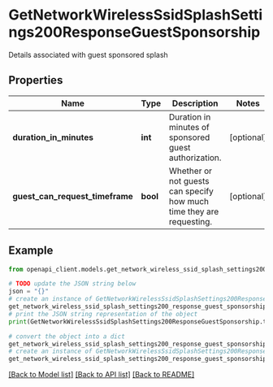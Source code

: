 # GetNetworkWirelessSsidSplashSettings200ResponseGuestSponsorship

Details associated with guest sponsored splash

## Properties

Name | Type | Description | Notes
------------ | ------------- | ------------- | -------------
**duration_in_minutes** | **int** | Duration in minutes of sponsored guest authorization. | [optional] 
**guest_can_request_timeframe** | **bool** | Whether or not guests can specify how much time they are requesting. | [optional] 

## Example

```python
from openapi_client.models.get_network_wireless_ssid_splash_settings200_response_guest_sponsorship import GetNetworkWirelessSsidSplashSettings200ResponseGuestSponsorship

# TODO update the JSON string below
json = "{}"
# create an instance of GetNetworkWirelessSsidSplashSettings200ResponseGuestSponsorship from a JSON string
get_network_wireless_ssid_splash_settings200_response_guest_sponsorship_instance = GetNetworkWirelessSsidSplashSettings200ResponseGuestSponsorship.from_json(json)
# print the JSON string representation of the object
print(GetNetworkWirelessSsidSplashSettings200ResponseGuestSponsorship.to_json())

# convert the object into a dict
get_network_wireless_ssid_splash_settings200_response_guest_sponsorship_dict = get_network_wireless_ssid_splash_settings200_response_guest_sponsorship_instance.to_dict()
# create an instance of GetNetworkWirelessSsidSplashSettings200ResponseGuestSponsorship from a dict
get_network_wireless_ssid_splash_settings200_response_guest_sponsorship_from_dict = GetNetworkWirelessSsidSplashSettings200ResponseGuestSponsorship.from_dict(get_network_wireless_ssid_splash_settings200_response_guest_sponsorship_dict)
```
[[Back to Model list]](../README.md#documentation-for-models) [[Back to API list]](../README.md#documentation-for-api-endpoints) [[Back to README]](../README.md)


